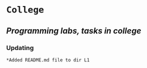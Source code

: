 # `College`

***Programming labs, tasks in college***
---
### Updating
    *Added README.md file to dir L1
